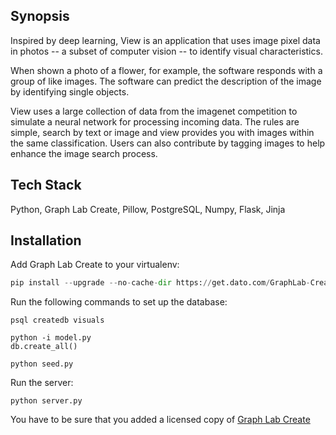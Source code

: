 ## Synopsis

Inspired by deep learning, View is an application that uses image pixel data in photos -- a subset of computer vision -- to identify visual characteristics.

When shown a photo of a flower, for example, the software responds with a group of like images. The software can predict the description of the image by identifying single objects. 

View uses a large collection of data from the imagenet competition to simulate a neural network for processing incoming data. The rules are simple, search by text or image and view provides you with images within the same classification. Users can also contribute by tagging images to help enhance the image search process.

## Tech Stack
Python, Graph Lab Create, Pillow, PostgreSQL, Numpy, Flask, Jinja

## Installation

Add Graph Lab Create to your virtualenv:

```python
pip install --upgrade --no-cache-dir https://get.dato.com/GraphLab-Create/1.8.3/your registered email address here/your product key here/GraphLab-Create-License.tar.gz
```

Run the following commands to set up the database:

```console
psql createdb visuals
```

```console
python -i model.py
db.create_all()
```

```console
python seed.py
```

Run the server:

```console
python server.py
```

You have to be sure that you added a licensed copy of [Graph Lab Create](https://dato.com/download/install-graphlab-create-command-line.html)

